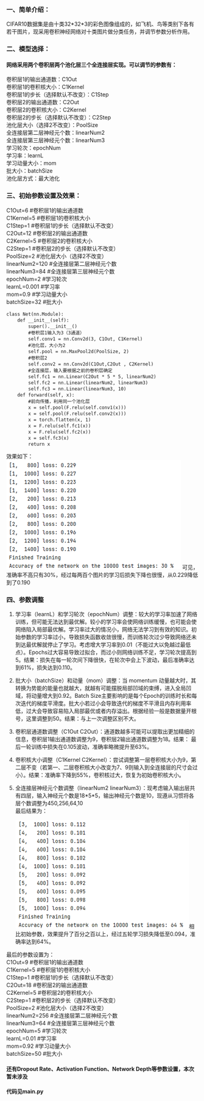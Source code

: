 ### 一、简单介绍：
CIFAR10数据集是由十类32\*32*3的彩色图像组成的，如飞机、鸟等类别下各有若干图片，现采用卷积神经网络对十类图片做分类任务，并调节参数分析作用。
### 二、模型选择：
#### 网络采用两个卷积层两个池化层三个全连接层实现。可以调节的参数有：  
卷积层1的输出通道数：C1Out  
卷积层1的卷积核大小：C1Kernel  
卷积层1的步长（选择默认不改变）：C1Step  
卷积层2的输出通道数：C2Out  
卷积层2的卷积核大小：C2Kernel  
卷积层2的步长（选择默认不改变）：C2Step  
池化层大小（选择2不改变）：PoolSize  
全连接层第二层神经元个数：linearNum2  
全连接层第三层神经元个数：linearNum3  
学习轮次：epochNum  
学习率：learnL  
学习动量大小：mom  
批大小：batchSize  
池化层方式：最大池化  
### 三、初始参数设置及效果：  
C1Out=6            #卷积层1的输出通道数  
C1Kernel=5         #卷积层1的卷积核大小  
C1Step=1           #卷积层1的步长（选择默认不改变）  
C2Out=12           #卷积层2的输出通道数  
C2Kernel=5         #卷积层2的卷积核大小  
C2Step=1           #卷积层2的步长（选择默认不改变）  
PoolSize=2         #池化层大小（选择2不改变）  
linearNum2=120     #全连接层第二层神经元个数  
linearNum3=84      #全连接层第三层神经元个数  
epochNum=2         #学习轮次  
learnL=0.001        #学习率  
mom=0.9           #学习动量大小  
batchSize=32       #批大小   

    class Net(nn.Module):
        def __init__(self):
            super().__init__()
            #卷积层1输入为3（3通道）
            self.conv1 = nn.Conv2d(3, C1Out, C1Kernel)
            #池化层，大小为2
            self.pool = nn.MaxPool2d(PoolSize, 2)
            #卷积层2
            self.conv2 = nn.Conv2d(C1Out,C2Out , C2Kernel)
            #全连接层，输入要根据之前的卷积层确定
            self.fc1 = nn.Linear(C2Out * 5 * 5, linearNum2)
            self.fc2 = nn.Linear(linearNum2, linearNum3)
            self.fc3 = nn.Linear(linearNum3, 10)
        def forward(self, x):
            #前向传播，利用同一个池化层
            x = self.pool(F.relu(self.conv1(x)))
            x = self.pool(F.relu(self.conv2(x)))
            x = torch.flatten(x, 1)  
            x = F.relu(self.fc1(x))
            x = F.relu(self.fc2(x))
            x = self.fc3(x)
            return x  
效果如下： ![参数调整前效果](https://github.com/ZhouZhongZeWHU/CIFAR10/blob/main/beforeResult.png)
可见，准确率不高只有30%，经过每两百个图片的学习后损失下降也很慢，从0.229降低到了0.190
### 四、参数调整
1.	学习率（learnL）和学习轮次（epochNum）调整：较大的学习率加速了网络训练，但可能无法达到最优解。较小的学习率会使网络训练缓慢，也可能会使网络陷入局部最优解。学习率过大的情况小，网络无法学习到有效的知识。初始参数的学习率过小，导致损失函数收敛很慢，而训练轮次过少导致网络还未到达最优解就停止了学习。考虑增大学习率到0.01（不能过大以免越过最低点）。Epochs过大容易导致过拟合，而过小则网络训练不足，学习轮次提高到5。结果：损失在每一轮次间下降很快，在轮次中会上下波动，最后准确率达到61%，损失达到0.110。
2.	批大小（batchSize）和动量（mom）调整：当 momentum 动量越大时，其转换为势能的能量也就越大，就越有可能摆脱局部凹域的束缚，进入全局凹域，将动量增大到0.92。Batch Size主要影响的是每个Epoch的训练时长和每次迭代的梯度平滑度。批大小若过小会导致迭代的梯度不平滑且内存利用率低，过大会导致容易陷入局部最优或者内存溢出。根据经验一般是数据量开根号，这里调整到50。结果：与上一次调整区别不大。
3.	卷积层通道数调整（C1Out C2Out）：通道数越多可能可以提取出更加精细的信息，卷积层1输出通道数调整为9，卷积层2输出通道数调整为18。结果： 最后一轮训练中损失在0.105波动，准确率略微提升至63%。
4.	卷积核大小调整（C1Kernel C2Kernel）：尝试调整第一层卷积核大小为9，第二层不变（若第一、二层卷积核大小改变为7、9则输入到全连接层的尺寸会过小）。结果：准确率下降到55%，卷积核过大，恢复为初始卷积核大小。
5.	全连接层神经元个数调整（linearNum2 linearNum3）：现考虑输入输出层共有四层，输入神经元个数是18\*5*5，输出神经元个数是10，现遵从习惯将各层个数调整为450,256,64,10   
最后结果为：  
  
     ![参数调整后效果](https://github.com/ZhouZhongZeWHU/CIFAR10/blob/main/afterResult.png)相比初始参数，效果提升了百分之百以上，经过五轮学习损失降低至0.094，准确率达到64%。

最后的参数设置为：  
C1Out=9            #卷积层1的输出通道数  
C1Kernel=5         #卷积层1的卷积核大小  
C1Step=1           #卷积层1的步长（选择默认不改变）  
C2Out=18           #卷积层2的输出通道数  
C2Kernel=5         #卷积层2的卷积核大小  
C2Step=1           #卷积层2的步长（选择默认不改变）  
PoolSize=2         #池化层大小（选择2不改变）  
linearNum2=256     #全连接层第二层神经元个数  
linearNum3=64      #全连接层第三层神经元个数  
epochNum=5         #学习轮次  
learnL=0.01        #学习率  
mom=0.92           #学习动量大小  
batchSize=50       #批大小  
#### 还有Dropout Rate、Activation Function、Network Depth等参数设置，本次暂未涉及

#### 代码见main.py
